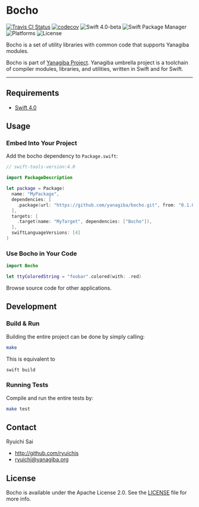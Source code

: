 # Bocho

[![Travis CI Status](https://api.travis-ci.org/yanagiba/bocho.svg?branch=master)](https://travis-ci.org/yanagiba/bocho)
[![codecov](https://codecov.io/gh/yanagiba/bocho/branch/master/graph/badge.svg)](https://codecov.io/gh/yanagiba/bocho)
![Swift 4.0-beta](https://img.shields.io/badge/swift-4.0‐beta-brightgreen.svg)
![Swift Package Manager](https://img.shields.io/badge/SPM-ready-orange.svg)
![Platforms](https://img.shields.io/badge/platform-%20Linux%20|%20macOS%20-red.svg)
![License](https://img.shields.io/github/license/yanagiba/bocho.svg)


Bocho is a set of utility libraries with common code that supports Yanagiba modules.

Bocho is part of [Yanagiba Project](http://yanagiba.org).
Yanagiba umbrella project is a toolchain of compiler modules,
libraries, and utilities, written in Swift and for Swift.

* * *

## Requirements

- [Swift 4.0](https://swift.org/download/)

## Usage

### Embed Into Your Project

Add the bocho dependency to `Package.swift`:

```swift
// swift-tools-version:4.0

import PackageDescription

let package = Package(
  name: "MyPackage",
  dependencies: [
    .package(url: "https://github.com/yanagiba/bocho.git", from: "0.1.0")
  ],
  targets: [
    .target(name: "MyTarget", dependencies: ["Bocho"]),
  ],
  swiftLanguageVersions: [4]
)
```

### Use Bocho in Your Code

```swift
import Bocho

let ttyColoredString = "foobar".colored(with: .red)
```

Browse source code for other applications.

## Development

### Build & Run

Building the entire project can be done by simply calling:

```bash
make
```

This is equivalent to

```bash
swift build
```

### Running Tests

Compile and run the entire tests by:

```bash
make test
```

## Contact

Ryuichi Sai

- http://github.com/ryuichis
- ryuichi@yanagiba.org

## License

Bocho is available under the Apache License 2.0.
See the [LICENSE](LICENSE) file for more info.
